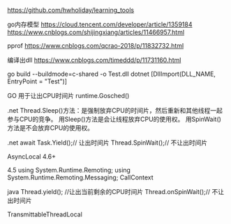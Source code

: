 https://github.com/hwholiday/learning_tools

go内存模型
https://cloud.tencent.com/developer/article/1359184
https://www.cnblogs.com/shijingxiang/articles/11466957.html

pprof
https://www.cnblogs.com/qcrao-2018/p/11832732.html


编译出dll
https://www.cnblogs.com/timeddd/p/11731160.html

go build --buildmode=c-shared -o Test.dll
dotnet 
[DllImport(DLL_NAME, EntryPoint = "Test")]




GO
用于让出CPU时间片
runtime.Gosched()


.net
Thread.Sleep()方法：是强制放弃CPU的时间片，然后重新和其他线程一起参与CPU的竞争。
用Sleep()方法是会让线程放弃CPU的使用权。
用SpinWait()方法是不会放弃CPU的使用权。

.net
await Task.Yield();// 让出时间片
Thread.SpinWait();// 不让出时间片

AsyncLocal 4.6+

4.5
using System.Runtime.Remoting;
using System.Runtime.Remoting.Messaging;
CallContext



java
Thread.yield(); //让出当前剩余的CPU时间片
Thread.onSpinWait();// 不让出时间片

TransmittableThreadLocal